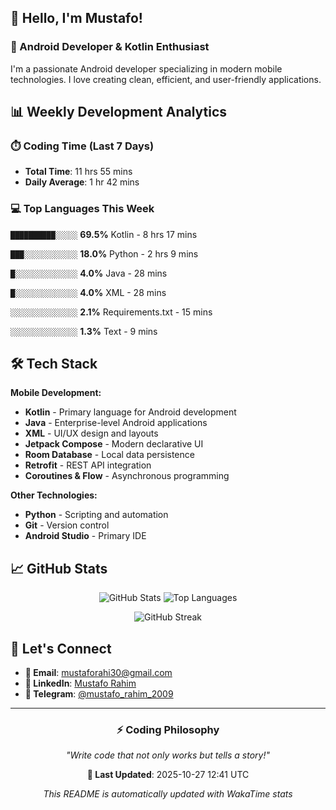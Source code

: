## 👋 Hello, I'm Mustafo!

### 🚀 Android Developer & Kotlin Enthusiast

I'm a passionate Android developer specializing in modern mobile technologies. I love creating clean, efficient, and user-friendly applications.

## 📊 Weekly Development Analytics

### ⏱️ Coding Time (Last 7 Days)
- **Total Time**: 11 hrs 55 mins
- **Daily Average**: 1 hr 42 mins

### 💻 Top Languages This Week


`██████████░░░░░` **69.5%** Kotlin - 8 hrs 17 mins

`███░░░░░░░░░░░░` **18.0%** Python - 2 hrs 9 mins

`█░░░░░░░░░░░░░░` **4.0%** Java - 28 mins

`█░░░░░░░░░░░░░░` **4.0%** XML - 28 mins

`░░░░░░░░░░░░░░░` **2.1%** Requirements.txt - 15 mins

`░░░░░░░░░░░░░░░` **1.3%** Text - 9 mins


## 🛠️ Tech Stack

**Mobile Development:**
- **Kotlin** - Primary language for Android development
- **Java** - Enterprise-level Android applications  
- **XML** - UI/UX design and layouts
- **Jetpack Compose** - Modern declarative UI
- **Room Database** - Local data persistence
- **Retrofit** - REST API integration
- **Coroutines & Flow** - Asynchronous programming

**Other Technologies:**
- **Python** - Scripting and automation
- **Git** - Version control
- **Android Studio** - Primary IDE

## 📈 GitHub Stats

<div align="center">

![GitHub Stats](https://github-readme-stats.vercel.app/api?username=Developer-Mustafo&show_icons=true&theme=radical&hide_border=true)
![Top Languages](https://github-readme-stats.vercel.app/api/top-langs/?username=Developer-Mustafo&layout=compact&theme=radical&hide_border=true)

![GitHub Streak](https://github-readme-streak-stats.herokuapp.com/?user=Developer-Mustafo&theme=radical&hide_border=true)

</div>

## 🤝 Let's Connect

- **📧 Email**: mustaforahi30@gmail.com
- **💼 LinkedIn**: [Mustafo Rahim](https://www.linkedin.com/in/mustafo-rahim-4a0384324)
- **📱 Telegram**: [@mustafo_rahim_2009](https://t.me/mustafo_rahim_2009)

---

<div align="center">

### ⚡ Coding Philosophy
*"Write code that not only works but tells a story!"*

**📅 Last Updated**: 2025-10-27 12:41 UTC

*This README is automatically updated with WakaTime stats*

</div>
